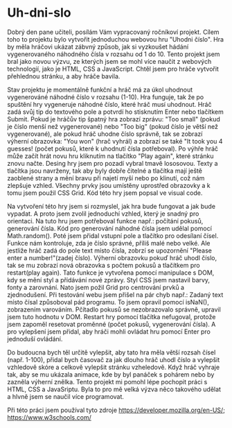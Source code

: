 # Uh-dni-slo
Dobrý den pane učiteli, posílám Vám vypracovaný ročníkoví projekt.
Cílem toho to projektu bylo vytvořit jednoduchou webovou hru "Uhodni číslo". Hra by měla hráčovi ukázat zábvný způsob, jak si vyzkoušet hádání vygenerovaného náhodného čísla v rozsahu od 1 do 10. Tento projekt jsem bral jako novou výzvu, ze kterých jsem se mohl více naučit z webových technologií, jako je HTML, CSS a JavaScript. Chtěl jsem pro hráče vytvořit přehlednou stránku, a aby hráče bavila.

Stav projektu je momentálně funkční a hráč má za úkol uhodnout vygenerováné náhodné číslo v rozsahu (1-10). Hra funguje, tak že po spuštění hry vygeneruje náhodné číslo, které hráč musí uhodnout. Hráč zadá svůj tip do textového pole a potvrdí ho stisknutím Enter nebo tlačítkem Submit. Pokud je hráčův tip špatný hra zobrazí zprávu: "Too small" (pokud je číslo menší než vygenerované) nebo "Too big" (pokud číslo je větší než vygenerované), ale pokud hráč uhodne číslo správně, tak se zobrazí výherní obrazovka: "You won" (hrač vyhrál) a zobrazí se také "It took you 4 guesses! (počet pokusů, které k uhodnutí čísla potřeboval). Po výhře hráč může začít hrát novu hru kliknutím na tlačítko "Play again", které stránku znovu načte. Desing hry jsem pro pozadí vybral tmavě lososovou. Texty a tlačítka jsou navrženy, tak aby byly dobře čitelné a tlačítka mají ještě zaoblené strany a mění bravu při najetí myší nebo po klinutí, což nám zlepšuje vzhled. Všechny prvky jsou umístěny uprostřed obrazovky a k tomu jsem použil CSS Grid. Kód této hry jsem popsal ve visual code.

Na vytvoření této hry jsem si rozmyslel, jak hra bude fungovat a jak bude vypadat. A proto jsem zvolil jednoduchí vzhled, který je snadný pro orientaci. Na tuto hru jsem potřeboval funkce např.: počítání pokusů, generování čísla. Kód pro generování náhodné čísla jsem udělal pomocí Math.random(). Poté jsem přidal vstupní pole a tlačítko pro odesílaní čísel. Funkce nám kontroluje, zda je číslo správné, příliš malé nebo velké. Ale jestliže hráč zadá do pole text místo čísla, zobrzí se upozornění "Please enter a number!"(zadej číslo). Výherní obrazovku pokuď hráč uhodl číslo, tak se mu zobrazí nová obrazovka s počtem pokusů a tlačítkem pro restart(play again). Tato funkce je vytvořena pomocí manipulace s DOM, kdy se mění styl a přídávání nové zprávy. Styl CSS jsem nastavil barvy, fonty a zarovnání. Nato jsem požil Grid pro centrování prvků a zjednodušení. Při testování webu jsem přišel na pár chyb např.: Zadaný text místo čísal způsoboval pád programu. To jsem opravil pomocí isNaN(), zobrazením varováním. Pčítadlo pokusů se nezobrazovalo správně, upravil jsem tuto hodnotu v DOM. Restart hry pomocí tlačítka nefugoval, protože jsem zapoměl resetovat proměnné (počet pokusů, vygenerování čísla). A pro vylepšení jsem přidal, aby hráči mohli ovládat hru pomocí Enter pro jednoduší ovládání.

Do budoucna bych těl určitě vylepšit, aby tato hra měla větší rozsah čísel (např. 1-100), přidal bych časovač za jak dlouho hráč uhodl číslo a vylepšit vzhledově skóre a celkově vylepšit stránku vzheledově. Když hráč vyhraje tak, aby se mu ukázala animace, kde by byl panáček s pohárem nebo by zazněla výherní znělka. Tento projekt mi pomohl lépe pochopit práci s HTML, CSS a JavaSriptu. Byla to pro mě velká výzva něco takového udělat a hlvně jsem se naučil více programovat.

Při této práci jsem používal tyto zdroje https://developer.mozilla.org/en-US/; https://www.w3schools.com/
 
